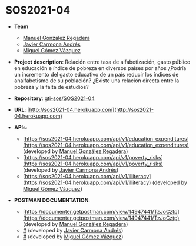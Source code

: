 # SOS2021-04

- **Team**
  - [Manuel González Regadera](https://github.com/mangonreg)
  - [Javier Carmona Andrés](https://github.com/JavierCarmona16)
  - [Miguel Gómez Vázquez](https://github.com/migueclon98)
- **Project description**: Relación entre tasa de alfabetización, gasto público en educación e índice de pobreza en diversos países por años ¿Podría un incremento del gasto educativo de un país reducir los índices de analfabetismo de su población? ¿Existe una relación directa entre la pobreza y la falta de estudios?
- **Repository**: [gti-sos/SOS2021-04](https://github.com/gti-sos/SOS2021-04)
- **URL**: [http://sos2021-04.herokuapp.com](http://sos2021-04.herokuapp.com)
-  **APIs**:
    - [https://sos2021-04.herokuapp.com/api/v1/education_expenditures](https://sos2021-04.herokuapp.com/api/v1/education_expenditures) (developed by [Manuel González Regadera](https://github.com/mangonreg))
    - [https://sos2021-04.herokuapp.com/api/v1/poverty_risks](https://sos2021-04.herokuapp.com/api/v1/poverty_risks) (developed by [Javier Carmona Andrés](https://github.com/JavierCarmona16))
    - [https://sos2021-04.herokuapp.com/api/v1/illiteracy](https://sos2021-04.herokuapp.com/api/v1/illiteracy) (developed by [Miguel Gómez Vázquez](https://github.com/migueclon98))

-  **POSTMAN DOCUMENTATION**:
    - [https://documenter.getpostman.com/view/14947441/TzJoCztp](https://documenter.getpostman.com/view/14947441/TzJoCztp) (developed by [Manuel González Regadera](https://github.com/mangonreg))
    - [#](#) (developed by [Javier Carmona Andrés](https://github.com/JavierCarmona16))
    - [#](#) (developed by [Miguel Gómez Vázquez](https://github.com/migueclon98))
